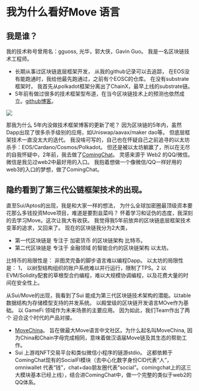 # 我为什么看好Move 语言

## 我是谁？
我的技术称号曾用名：gguoss, 光华，郭大侠，Gavin Guo。 我是一名区块链技术工程师。
- 长期从事过区块链底层框架开发， 从我的github记录可以去追踪， 在EOS没有能跑通时，我给他最先跑通过，之前有个EOSC的仓库。 在没有substrate框架时， 我首先从polkadot框架分离出了ChainX，最早上线的substrate链。
- 5年前有做过很多的技术框架型布道，在当今区块链技术上的预测也依然成立。[github博客](https://gguoss.github.io/)。

![](https://github.com/coming-chat/Move-white-paper/blob/main/gguoss%20%E9%A2%84%E6%B5%8B.jpeg)

那我为什么 5年内没做技术框架博客的更新了呢？ 因为区块链的5年内，虽然Dapp出现了很多杀手级别的应用，如Uniswap/aavax/maker dao等。 但底层框架技术一直没太大的迭代。
我没啥可写的，自己也在怀疑自己之前追寻的以太坊杀手：EOS/Cardano/Cosmos/Polkadot。 但还是被以太坊躺赢了，所以在无尽的自我怀疑中，2年前，我去做了[ComingChat](https://coming.chat/)。 灵感来源于 Web2 的QQ/微信。 微信是我见过web2中最好用的入口。 我抱着想做一个像微信/QQ一样好用的web3的入口的梦想，做了ComingChat。

## 隐约看到了第三代公链框架技术的出现。
直至Sui/Aptos的出现，我是和大家一样的想法， 为什么全球加密圈最顶级资本要花那么多钱投资Move项目，难道是要割韭菜吗？ 怀着学习和证伪的态度，我深刻的去学习Move。这次让我大有收获。
我觉得我5年前放弃的区块链底层框架技术变革的追求，又回来了。 现在的区块链我分为2大类，
- 第一代区块链是 专注于 加密货币 的区块链架构 比特币。
- 第二代区块链是 专注于 金融领域 的智能合约的区块链架构 以太坊。

比特币的局限性是： 非图灵完备的脚步语言难以编程Dapp。 
以太坊的局限性是： 1， 以树型结构组织的账户系统难以并行运行，限制了TPS。2 以EVM/Solidity配套的草根型合约编程，难以大规模协调编程，以及花费大量的时间在安全性上。

从Sui/Move的出现，我看到了Sui 能成为第三代区块链技术架构的潜能。以table数据结构为存储模型支持的并发系统。 以殿堂级的区块链开发语言MOve作为基础。 以 GameFi 领域作为未来场景的主要应用。
因为如此，我们Team作出了两个 迎合这个时代的产品对接。
- [MoveChina](https://move-china.com/)。 旨在做最大Move语言中文社区。为什么起名叫MoveChina, 因为China和Chain字母完成相同，意味着做汉语届Move链及其生态的帮助工作。
- Sui 上游戏NFT交易平台和类似微信小程序的链游stdio。 这都依赖于ComingChat现有的SocialFI模块（去中心化数字身份CID代表“人”，omniwallet 代表“钱”，chat+dao朋友圈代表“social”。comingchat上的这三大模块基本已经上线），结合进ComingChat中，做一个完整的类似于web2的QQ体系。

